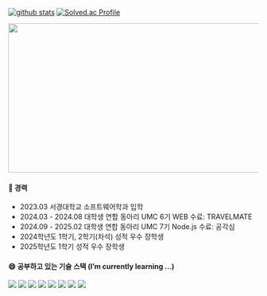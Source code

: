 
<!--
**shinplest/shinplest** is a ✨ _special_ ✨ repository because its `README.md` (this file) appears on your GitHub profile.

Here are some ideas to get you started:

- 🔭 I’m currently working on ...
- 🌱 I’m currently learning ...
- 👯 I’m looking to collaborate on ...
- 🤔 I’m looking for help with ...
- 💬 Ask me about ...
- 📫 How to reach me: ...
- 😄 Pronouns: ...
- ⚡ Fun fact: ...
-->

[![github stats](https://github-readme-stats.vercel.app/api?username=guineaaaa&show_icons=true&hide_border=true)](https://github.com/guineaaaa)
[![Solved.ac Profile](http://mazassumnida.wtf/api/v2/generate_badge?boj=homeisgood)](https://solved.ac/homeisgood/)

<a href="https://github.com/devxb/gitanimals">
<img
  src="https://render.gitanimals.org/farms/guineaaaa"
  width="600"
  height="300"
/>
</a>

#### 🌱 경력
- 2023.03 서경대학교 소프트웨어학과 입학
- 2024.03 - 2024.08 대학생 연합 동아리 UMC 6기 WEB 수료: TRAVELMATE
- 2024.09 - 2025.02 대학생 연합 동아리 UMC 7기 Node.js 수료: 공각심
- 2024학년도 1학기, 2학기(차석) 성적 우수 장학생
- 2025학년도 1학기 성적 우수 장학생

#### 😄 공부하고 있는 기술 스택 (I’m currently learning ...)
<div>
<img src="https://img.shields.io/badge/java-007396?style=for-the-badge&logo=java&logoColor=white">
<img src="https://img.shields.io/badge/javascript-F7DF1E?style=for-the-badge&logo=javascript&logoColor=black">
<img src="https://img.shields.io/badge/mysql-4479A1?style=for-the-badge&logo=mysql&logoColor=white">
<img src="https://img.shields.io/badge/react-61DAFB?style=for-the-badge&logo=react&logoColor=black">
<img src="https://img.shields.io/badge/node.js-339933?style=for-the-badge&logo=Node.js&logoColor=white">
<img src="https://img.shields.io/badge/spring-6DB33F?style=for-the-badge&logo=spring&logoColor=white">
<img src="https://img.shields.io/badge/amazonaws-232F3E?style=for-the-badge&logo=amazonaws&logoColor=white">
<img src="https://img.shields.io/badge/firebase-FFCA28?style=for-the-badge&logo=firebase&logoColor=white">
</div>
